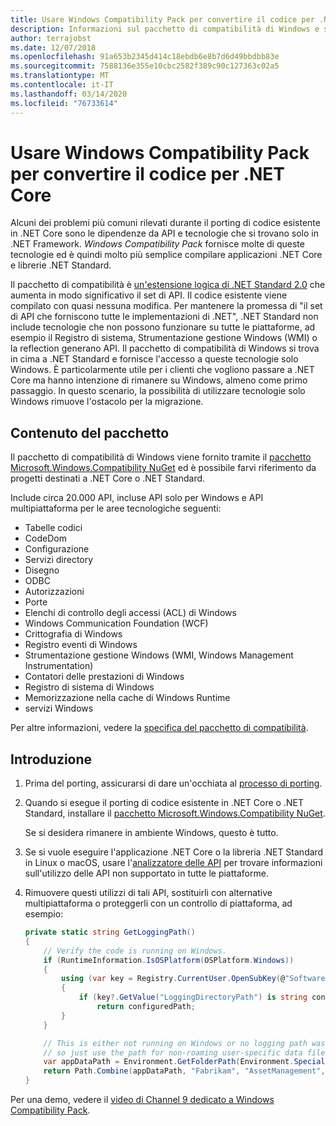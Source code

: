```yaml
---
title: Usare Windows Compatibility Pack per convertire il codice per .NET Core
description: Informazioni sul pacchetto di compatibilità di Windows e su come utilizzarlo per trasferire il codice .NET Framework esistente in .NET Core.
author: terrajobst
ms.date: 12/07/2018
ms.openlocfilehash: 91a653b2345d414c18ebdb6e8b7d6d49bbdbb83e
ms.sourcegitcommit: 7588136e355e10cbc2582f389c90c127363c02a5
ms.translationtype: MT
ms.contentlocale: it-IT
ms.lasthandoff: 03/14/2020
ms.locfileid: "76733614"
---
```

# <a name="use-the-windows-compatibility-pack-to-port-code-to-net-core"></a>Usare Windows Compatibility Pack per convertire il codice per .NET Core

Alcuni dei problemi più comuni rilevati durante il porting di codice esistente in .NET Core sono le dipendenze da API e tecnologie che si trovano solo in .NET Framework. *Windows Compatibility Pack* fornisce molte di queste tecnologie ed è quindi molto più semplice compilare applicazioni .NET Core e librerie .NET Standard.

Il pacchetto di compatibilità è [un'estensione logica di .NET Standard 2.0](../whats-new/dotnet-core-2-0.md#api-changes-and-library-support) che aumenta in modo significativo il set di API. Il codice esistente viene compilato con quasi nessuna modifica. Per mantenere la promessa di "il set di API che forniscono tutte le implementazioni di .NET", .NET Standard non include tecnologie che non possono funzionare su tutte le piattaforme, ad esempio il Registro di sistema, Strumentazione gestione Windows (WMI) o la reflection generano API. Il pacchetto di compatibilità di Windows si trova in cima a .NET Standard e fornisce l'accesso a queste tecnologie solo Windows. È particolarmente utile per i clienti che vogliono passare a .NET Core ma hanno intenzione di rimanere su Windows, almeno come primo passaggio. In questo scenario, la possibilità di utilizzare tecnologie solo Windows rimuove l'ostacolo per la migrazione.

## <a name="package-contents"></a>Contenuto del pacchetto

Il pacchetto di compatibilità di Windows viene fornito tramite il [pacchetto Microsoft.Windows.Compatibility NuGet](https://www.nuget.org/packages/Microsoft.Windows.Compatibility) ed è possibile farvi riferimento da progetti destinati a .NET Core o .NET Standard.

Include circa 20.000 API, incluse API solo per Windows e API multipiattaforma per le aree tecnologiche seguenti:

- Tabelle codici
- CodeDom
- Configurazione
- Servizi directory
- Disegno
- ODBC
- Autorizzazioni
- Porte
- Elenchi di controllo degli accessi (ACL) di Windows
- Windows Communication Foundation (WCF)
- Crittografia di Windows
- Registro eventi di Windows
- Strumentazione gestione Windows (WMI, Windows Management Instrumentation)
- Contatori delle prestazioni di Windows
- Registro di sistema di Windows
- Memorizzazione nella cache di Windows Runtime
- servizi Windows

Per altre informazioni, vedere la [specifica del pacchetto di compatibilità](https://github.com/dotnet/designs/blob/master/accepted/compat-pack/compat-pack.md).

## <a name="get-started"></a>Introduzione

1. Prima del porting, assicurarsi di dare un'occhiata al [processo di porting](index.md).

2. Quando si esegue il porting di codice esistente in .NET Core o .NET Standard, installare il [pacchetto Microsoft.Windows.Compatibility NuGet](https://www.nuget.org/packages/Microsoft.Windows.Compatibility).

   Se si desidera rimanere in ambiente Windows, questo è tutto.

3. Se si vuole eseguire l'applicazione .NET Core o la libreria .NET Standard in Linux o macOS, usare l'[analizzatore delle API](../../standard/analyzers/api-analyzer.md) per trovare informazioni sull'utilizzo delle API non supportato in tutte le piattaforme.

4. Rimuovere questi utilizzi di tali API, sostituirli con alternative multipiattaforma o proteggerli con un controllo di piattaforma, ad esempio:

    ```csharp
    private static string GetLoggingPath()
    {
        // Verify the code is running on Windows.
        if (RuntimeInformation.IsOSPlatform(OSPlatform.Windows))
        {
            using (var key = Registry.CurrentUser.OpenSubKey(@"Software\Fabrikam\AssetManagement"))
            {
                if (key?.GetValue("LoggingDirectoryPath") is string configuredPath)
                    return configuredPath;
            }
        }

        // This is either not running on Windows or no logging path was configured,
        // so just use the path for non-roaming user-specific data files.
        var appDataPath = Environment.GetFolderPath(Environment.SpecialFolder.LocalApplicationData);
        return Path.Combine(appDataPath, "Fabrikam", "AssetManagement", "Logging");
    }
    ```

Per una demo, vedere il [video di Channel 9 dedicato a Windows Compatibility Pack](https://channel9.msdn.com/Events/Connect/2017/T123).
